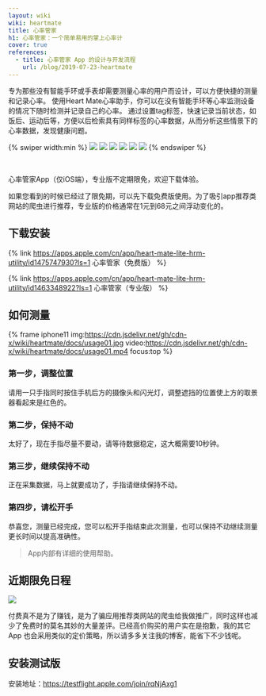 ```yaml
---
layout: wiki
wiki: heartmate
title: 心率管家
h1: 心率管家：一个简单易用的掌上心率计
cover: true
references:
  - title: 心率管家 App 的设计与开发流程
    url: /blog/2019-07-23-heartmate
---
```


专为那些没有智能手环或手表却需要测量心率的用户而设计，可以方便快捷的测量和记录心率。 使用Heart Mate心率助手，你可以在没有智能手环等心率监测设备的情况下随时检测并记录自己的心率。 通过设置tag标签，快速记录当前状态，如饭后、运动后等，方便以后检索具有同样标签的心率数据，从而分析这些情景下的心率数据，发现健康问题。

<!-- more -->

{% swiper width:min %}
![](https://cdn.jsdelivr.net/gh/cdn-x/wiki@1.0.2/heartmate/screenshot01.jpg)
![](https://cdn.jsdelivr.net/gh/cdn-x/wiki@1.0.2/heartmate/screenshot02.jpg)
![](https://cdn.jsdelivr.net/gh/cdn-x/wiki@1.0.2/heartmate/screenshot03.jpg)
![](https://cdn.jsdelivr.net/gh/cdn-x/wiki@1.0.2/heartmate/screenshot04.jpg)
![](https://cdn.jsdelivr.net/gh/cdn-x/wiki@1.0.2/heartmate/screenshot05.jpg)
![](https://cdn.jsdelivr.net/gh/cdn-x/wiki@1.0.2/heartmate/screenshot06.jpg)
{% endswiper %}

<br>

心率管家App（仅iOS端），专业版不定期限免，欢迎下载体验。

如果您看到的时候已经过了限免期，可以先下载免费版使用。为了吸引app推荐类网站的爬虫进行推荐，专业版的价格通常在1元到68元之间浮动变化的。

## 下载安装

{% link https://apps.apple.com/cn/app/heart-mate-lite-hrm-utility/id1475747930?ls=1 心率管家（免费版） %}

{% link https://apps.apple.com/cn/app/heart-mate-lite-hrm-utility/id1463348922?ls=1 心率管家（专业版） %}

## 如何测量

{% frame iphone11 img:https://cdn.jsdelivr.net/gh/cdn-x/wiki/heartmate/docs/usage01.jpg video:https://cdn.jsdelivr.net/gh/cdn-x/wiki/heartmate/docs/usage01.mp4 focus:top %}

### 第一步，调整位置

请用一只手指同时按住手机后方的摄像头和闪光灯，调整遮挡的位置使上方的取景器看起来是红色的。

### 第二步，保持不动

太好了，现在手指尽量不要动，请等待数据稳定，这大概需要10秒钟。

### 第三步，继续保持不动

正在采集数据，马上就要成功了，手指请继续保持不动。

### 第四步，请松开手

恭喜您，测量已经完成，您可以松开手指结束此次测量，也可以保持不动继续测量更长时间以提高准确性。

> App内部有详细的使用帮助。


## 近期限免日程

![](https://7.dusays.com/2021/02/26/24622fa8268f1.jpg)

付费真不是为了赚钱，是为了骗应用推荐类网站的爬虫给我做推广，同时这样也减少了免费时的莫名其妙的大量差评。已经高价购买的用户实在是抱歉，我的其它 App 也会采用类似的定价策略，所以请多多关注我的博客，能省下不少钱呢。


## 安装测试版

安装地址：https://testflight.apple.com/join/rqNjAxg1
